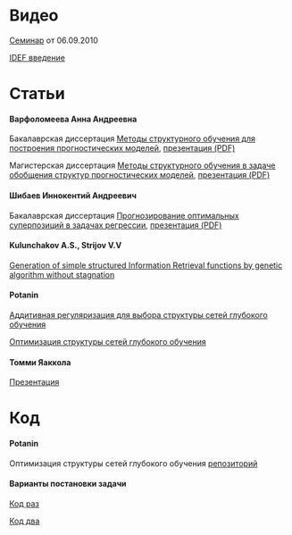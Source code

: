 # Видео

[Семинар](https://youtu.be/zd8NHEf4zfI) от 06.09.2010

[IDEF введение](https://youtu.be/snESVZdqY7Q)

# Статьи

#### Варфоломеева Анна Андреевна

Бакалаврская диссертация [Методы структурного обучения для построения прогностических моделей](http://www.machinelearning.ru/wiki/images/f/f2/Varfolomeeva2013Diploma.pdf), [презентация (PDF)](http://www.machinelearning.ru/wiki/images/a/a3/Varfolomeeva2013Presentation.pdf)


Магистерская диссертация [Методы структурного обучения в задаче обобщения структур прогностических моделей](http://www.machinelearning.ru/wiki/images/2/27/Varfolomeeva2015MsThesis.pdf), [презентация (PDF)](http://www.machinelearning.ru/wiki/images/5/53/Varfolomeeva2015MsPresentation.pdf)

#### Шибаев Иннокентий Андреевич

Бакалаврская диссертация [Прогнозирование оптимальных суперпозиций в задачах регрессии](http://www.machinelearning.ru/wiki/images/9/90/Shibaev2018BThesis.pdf), [презентация (PDF)](http://www.machinelearning.ru/wiki/images/c/c1/Shibaev2018Presentation.pdf)

#### Kulunchakov A.S., Strijov V.V

[Generation of simple structured Information Retrieval functions by genetic algorithm without stagnation](http://strijov.com/papers/Kulunchakov2014RankingBySimpleFun.pdf)


#### Potanin

[Аддитивная регуляризация для выбора структуры сетей глубокого обучения](https://drive.google.com/file/d/1_rDG98DlLaBcvlWr2oB_Mo8ksAfYtGL8/view?usp=sharing)

[Оптимизация структуры сетей глубокого обучения](https://drive.google.com/file/d/1TlUqZyNj2MFL6u2xyntjmfRepOA22qTn/view?usp=sharing)

#### Томми Яаккола
[Презентация](http://www.machinelearning.ru/wiki/images/7/79/Bochkarev2017Presentation_01.pdf)

# Код

#### Potanin

Оптимизация структуры сетей глубокого обучения [репозиторий](https://github.com/MarkPotanin/GeneticOpt)


#### Варианты постановки задачи

[Код раз](https://sourceforge.net/p/mlalgorithms/code/HEAD/tree/Users/KuznetsovMikhail/proj_StructureForecasting2015/)

[Код два](https://sourceforge.net/p/mlalgorithms/code/HEAD/tree/Users/KuznetsovMikhail/StructureForecasting2015/)
